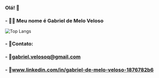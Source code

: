 ### Olá! 👋
### - 🐱‍🚀 Meu nome é Gabriel de Melo Veloso 
![Top Langs](https://github-readme-stats.vercel.app/api/top-langs/?username=GabrielMelo2&layout=compact&theme=vue-dark)
### - 📲Contato:
### - 📩gabriel.velosoq@gmail.com 
### - 🔗www.linkedin.com/in/gabriel-de-melo-veloso-1876782b6


<!--
**GabrielMelo2/GabrielMelo2** is a ✨ _special_ ✨ repository because its `README.md` (this file) appears on your GitHub profile.

Here are some ideas to get you started:

- 🔭 I’m currently working on ...
- 🌱 I’m currently learning ...
- 👯 I’m looking to collaborate on ...
- 🤔 I’m looking for help with ...
- 💬 Ask me about ...
- 📫 How to reach me: ...
- 😄 Pronouns: ...
- ⚡ Fun fact: ...
-->
